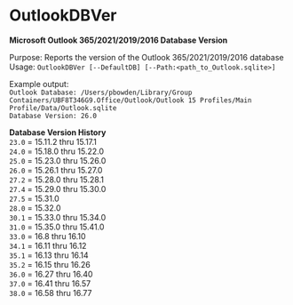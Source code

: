 # OutlookDBVer
<b>Microsoft Outlook 365/2021/2019/2016 Database Version</b>

Purpose: Reports the version of the Outlook 365/2021/2019/2016 database</br>
Usage: `OutlookDBVer [--DefaultDB] [--Path:<path_to_Outlook.sqlite>]`</br>

Example output:</br>
`Outlook Database: /Users/pbowden/Library/Group Containers/UBF8T346G9.Office/Outlook/Outlook 15 Profiles/Main Profile/Data/Outlook.sqlite`</br>
`Database Version: 26.0`</br>

<b>Database Version History</b></br>
`23.0` = 15.11.2 thru 15.17.1</br>
`24.0` = 15.18.0 thru 15.22.0</br>
`25.0` = 15.23.0 thru 15.26.0</br>
`26.0` = 15.26.1 thru 15.27.0</br>
`27.2` = 15.28.0 thru 15.28.1</br>
`27.4` = 15.29.0 thru 15.30.0</br>
`27.5` = 15.31.0</br>
`28.0` = 15.32.0</br>
`30.1` = 15.33.0 thru 15.34.0</br>
`31.0` = 15.35.0 thru 15.41.0</br>
`33.0` = 16.8 thru 16.10</br>
`34.1` = 16.11 thru 16.12</br>
`35.1` = 16.13 thru 16.14</br>
`35.2` = 16.15 thru 16.26</br>
`36.0` = 16.27 thru 16.40</br>
`37.0` = 16.41 thru 16.57</br>
`38.0` = 16.58 thru 16.77</br>

